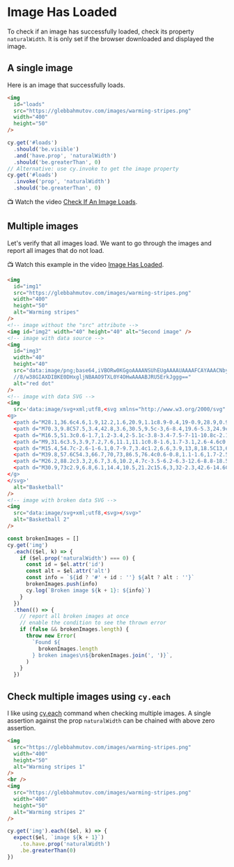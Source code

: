 # Image Has Loaded

To check if an image has successfully loaded, check its property `naturalWidth`. It is only set if the browser downloaded and displayed the image.

## A single image

<!-- fiddle Image has loaded -->

Here is an image that successfully loads.

```html
<img
  id="loads"
  src="https://glebbahmutov.com/images/warming-stripes.png"
  width="400"
  height="50"
/>
```

```js
cy.get('#loads')
  .should('be.visible')
  .and('have.prop', 'naturalWidth')
  .should('be.greaterThan', 0)
// Alternative: use cy.invoke to get the image property
cy.get('#loads')
  .invoke('prop', 'naturalWidth')
  .should('be.greaterThan', 0)
```

<!-- fiddle-end -->

📺 Watch the video [Check If An Image Loads](https://youtu.be/R79ai463xIM).

## Multiple images

Let's verify that all images load. We want to go through the images and report all images that do not load.

📺 Watch this example in the video [Image Has Loaded](https://youtu.be/uJF2tnxN1dk).

<!-- fiddle Check multiple images -->

```html hide
<img
  id="img1"
  src="https://glebbahmutov.com/images/warming-stripes.png"
  width="400"
  height="50"
  alt="Warming stripes"
/>
<!-- image without the "src" attribute -->
<img id="img2" width="40" height="40" alt="Second image" />
<!-- image with data source -->
<img
  id="img3"
  width="40"
  height="40"
  src="data:image/png;base64,iVBORw0KGgoAAAANSUhEUgAAAAUAAAAFCAYAAACNbyblAAAAHElEQVQI12P4
  //8/w38GIAXDIBKE0DHxgljNBAAO9TXL0Y4OHwAAAABJRU5ErkJggg=="
  alt="red dot"
/>
<!-- image with data SVG -->
<img
  src='data:image/svg+xml;utf8,<svg xmlns="http://www.w3.org/2000/svg" xmlns:xlink="http://www.w3.org/1999/xlink" version="1.1" id="Layer_1" x="0px" y="0px" viewBox="0 0 100 100" enable-background="new 0 0 100 100" xml:space="preserve" height="100px" width="100px">
<g>
  <path d="M28.1,36.6c4.6,1.9,12.2,1.6,20.9,1.1c8.9-0.4,19-0.9,28.9,0.9c6.3,1.2,11.9,3.1,16.8,6c-1.5-12.2-7.9-23.7-18.6-31.3   c-4.9-0.2-9.9,0.3-14.8,1.4C47.8,17.9,36.2,25.6,28.1,36.6z"/>
  <path d="M70.3,9.8C57.5,3.4,42.8,3.6,30.5,9.5c-3,6-8.4,19.6-5.3,24.9c8.6-11.7,20.9-19.8,35.2-23.1C63.7,10.5,67,10,70.3,9.8z"/>
  <path d="M16.5,51.3c0.6-1.7,1.2-3.4,2-5.1c-3.8-3.4-7.5-7-11-10.8c-2.1,6.1-2.8,12.5-2.3,18.7C9.6,51.1,13.4,50.2,16.5,51.3z"/>
  <path d="M9,31.6c3.5,3.9,7.2,7.6,11.1,11.1c0.8-1.6,1.7-3.1,2.6-4.6c0.1-0.2,0.3-0.4,0.4-0.6c-2.9-3.3-3.1-9.2-0.6-17.6   c0.8-2.7,1.8-5.3,2.7-7.4c-5.2,3.4-9.8,8-13.3,13.7C10.8,27.9,9.8,29.7,9,31.6z"/>
  <path d="M15.4,54.7c-2.6-1-6.1,0.7-9.7,3.4c1.2,6.6,3.9,13,8,18.5C13,69.3,13.5,61.8,15.4,54.7z"/>
  <path d="M39.8,57.6C54.3,66.7,70,73,86.5,76.4c0.6-0.8,1.1-1.6,1.7-2.5c4.8-7.7,7-16.3,6.8-24.8c-13.8-9.3-31.3-8.4-45.8-7.7   c-9.5,0.5-17.8,0.9-23.2-1.7c-0.1,0.1-0.2,0.3-0.3,0.4c-1,1.7-2,3.4-2.9,5.1C28.2,49.7,33.8,53.9,39.8,57.6z"/>
  <path d="M26.2,88.2c3.3,2,6.7,3.6,10.2,4.7c-3.5-6.2-6.3-12.6-8.8-18.5c-3.1-7.2-5.8-13.5-9-17.2c-1.9,8-2,16.4-0.3,24.7   C20.6,84.2,23.2,86.3,26.2,88.2z"/>
  <path d="M30.9,73c2.9,6.8,6.1,14.4,10.5,21.2c15.6,3,32-2.3,42.6-14.6C67.7,76,52.2,69.6,37.9,60.7C32,57,26.5,53,21.3,48.6   c-0.6,1.5-1.2,3-1.7,4.6C24.1,57.1,27.3,64.5,30.9,73z"/>
</g>
</svg>'
  alt="Basketball"
/>
<!-- image with broken data SVG -->
<img
  src="data:image/svg+xml;utf8,<svg></svg>"
  alt="Basketball 2"
/>
```

```js
const brokenImages = []
cy.get('img')
  .each(($el, k) => {
    if ($el.prop('naturalWidth') === 0) {
      const id = $el.attr('id')
      const alt = $el.attr('alt')
      const info = `${id ? '#' + id : ''} ${alt ? alt : ''}`
      brokenImages.push(info)
      cy.log(`Broken image ${k + 1}: ${info}`)
    }
  })
  .then(() => {
    // report all broken images at once
    // enable the condition to see the thrown error
    if (false && brokenImages.length) {
      throw new Error(
        `Found ${
          brokenImages.length
        } broken images\n${brokenImages.join(', ')}`,
      )
    }
  })
```

<!-- fiddle-end -->

## Check multiple images using `cy.each`

<!-- fiddle Check multiple images using cy.each -->

I like using [cy.each](https://on.cypress.io/each) command when checking multiple images. A single assertion against the prop `naturalWidth` can be chained with above zero assertion.

```html hide
<img
  src="https://glebbahmutov.com/images/warming-stripes.png"
  width="400"
  height="50"
  alt="Warming stripes 1"
/>
<br />
<img
  src="https://glebbahmutov.com/images/warming-stripes.png"
  width="400"
  height="50"
  alt="Warming stripes 2"
/>
```

```js
cy.get('img').each(($el, k) => {
  expect($el, `image ${k + 1}`)
    .to.have.prop('naturalWidth')
    .be.greaterThan(0)
})
```

<!-- fiddle-end -->
